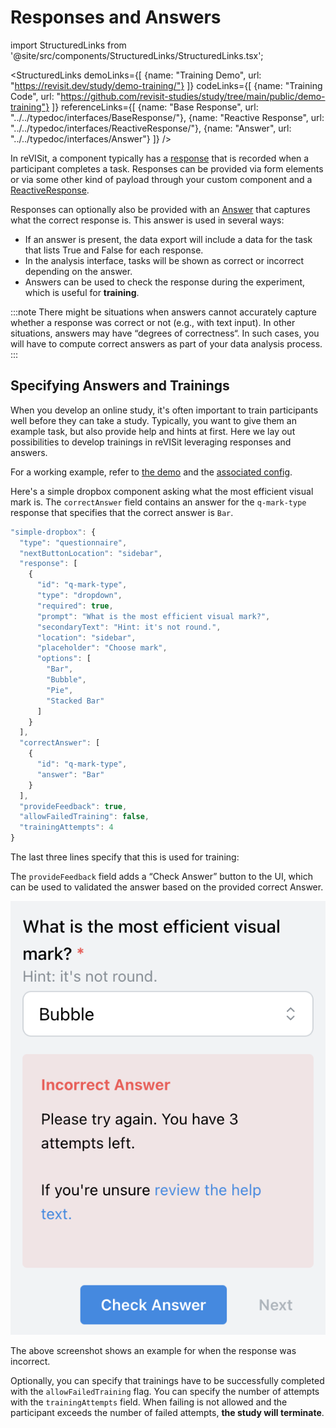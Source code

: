 # Responses and Answers

import StructuredLinks from '@site/src/components/StructuredLinks/StructuredLinks.tsx';

<StructuredLinks
    demoLinks={[
      {name: "Training Demo", url: "https://revisit.dev/study/demo-training/"}
    ]}
    codeLinks={[
      {name: "Training Code", url: "https://github.com/revisit-studies/study/tree/main/public/demo-training"}
    ]}
    referenceLinks={[
        {name: "Base Response", url: "../../typedoc/interfaces/BaseResponse/"},
        {name: "Reactive Response", url: "../../typedoc/interfaces/ReactiveResponse/"},
        {name: "Answer", url: "../../typedoc/interfaces/Answer"}
    ]}
/>

In reVISit, a component typically has a [response](../../typedoc/interfaces/BaseResponse/) that is recorded when a participant completes a task. Responses can be provided via form elements or via some other kind of payload through your custom component and a [ReactiveResponse](../../typedoc/interfaces/ReactiveResponse). 

Responses can optionally also be provided with an [Answer](../../typedoc/interfaces/Answer/) that captures what the correct response is. This answer is used in several ways: 

 * If an answer is present, the data export will include a data for the task that lists True and False for each response. 
 * In the analysis interface, tasks will be shown as correct or incorrect depending on the answer. 
 * Answers can be used to check the response during the experiment, which is useful for **training**. 

:::note
There might be situations when answers cannot accurately capture whether a response was correct or not (e.g., with text input). In other situations, answers may have “degrees of correctness“. In such cases, you will have to compute correct answers as part of your data analysis process. 
:::


## Specifying Answers and Trainings

When you develop an online study, it's often important to train participants well before they can take a study. Typically, you want to give them an example task, but also provide help and hints at first. Here we lay out possibilities to develop trainings in reVISit leveraging responses and answers.

For a working example, refer to [the demo](https://revisit.dev/study/demo-training/) and the [associated config](https://github.com/revisit-studies/study/tree/main/public/demo-training).

Here's a simple dropbox component asking what the most efficient visual mark is. The `correctAnswer` field contains an answer for the `q-mark-type` response that specifies that the correct answer is `Bar`. 

```ts
"simple-dropbox": {
  "type": "questionnaire",
  "nextButtonLocation": "sidebar",
  "response": [
    {
      "id": "q-mark-type",
      "type": "dropdown",
      "required": true,
      "prompt": "What is the most efficient visual mark?",
      "secondaryText": "Hint: it's not round.",
      "location": "sidebar",
      "placeholder": "Choose mark",
      "options": [
        "Bar",
        "Bubble",
        "Pie",
        "Stacked Bar"
      ]
    }
  ],
  "correctAnswer": [
    {
      "id": "q-mark-type",
      "answer": "Bar"
    }
  ],
  "provideFeedback": true,
  "allowFailedTraining": false,
  "trainingAttempts": 4
}
```

The last three lines specify that this is used for training: 

The `provideFeedback` field adds a “Check Answer” button to the UI, which can be used to validated the answer based on the provided correct Answer. 

![Screenshot of the drop-down box asking about the most efficient visual mark, with an incorrect answer (Bubble). A warning is displayed that the answer is incorrect and the participant has three more attempts.](img/training-failed.png)

The above screenshot shows an example for when the response was incorrect. 

Optionally, you can specify that trainings have to be successfully completed with the `allowFailedTraining` flag. You can specify the number of attempts with the `trainingAttempts` field. When failing is not allowed and the participant exceeds the number of failed attempts, **the study will terminate**. 
